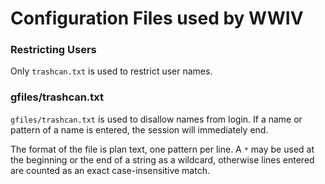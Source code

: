 # Configuration Files used by WWIV


### Restricting Users

Only ```trashcan.txt``` is used to restrict user names.

### gfiles/trashcan.txt

```gfiles/trashcan.txt``` is used to disallow names from login. 
If a name or pattern of a name is entered, the session will immediately end.

The format of the file is plan text, one pattern per line. A ```*``` may be
used at the beginning or the end of a string as a wildcard, otherwise lines
entered are counted as an exact case-insensitive match.